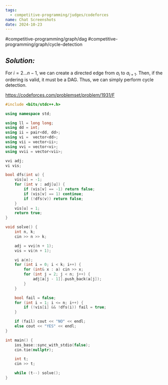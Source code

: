 ```yaml
---
tags:
  - competitive-programming/judges/codeforces
name: Chat Screenshots
date: 2024-10-23
---
```

#competitive-programming/graph/dag #competitive-programming/graph/cycle-detection 
## _Solution:_
For $i=2\dots n-1$, we can create a directed edge from $a_{i}$ to $a_{i+1}$. Then, if the ordering is valid, it must be a DAG. Thus, we can simply perform cycle detection.

https://codeforces.com/problemset/problem/1931/F
```cpp
#include <bits/stdc++.h>

using namespace std;

using ll = long long;
using dd = int;
using ii = pair<dd, dd>;
using vi =  vector<dd>;
using vii = vector<ii>;
using vvi = vector<vi>;
using vvii = vector<vii>;

vvi adj;
vi vis;

bool dfs(int u) {
    vis[u] = -1;
    for (int v : adj[u]) {
        if (vis[v] == -1) return false;
        if (vis[v] == 1) continue;
        if (!dfs(v)) return false;
    }
    vis[u] = 1;
    return true;
}

void solve() {
    int n, k;
    cin >> n >> k;

    adj = vvi(n + 1);
    vis = vi(n + 1);

    vi a(n);
    for (int i = 0; i < k; i++) {
        for (int& x : a) cin >> x;
        for (int j = 2; j < n; j++) {
            adj[a[j - 1]].push_back(a[j]);
        }
    }

    bool fail = false;
    for (int i = 1; i <= n; i++) {
        if (!vis[i] && !dfs(i)) fail = true;
    }

    if (fail) cout << "NO" << endl;
    else cout << "YES" << endl;
}

int main() {
    ios_base::sync_with_stdio(false);
    cin.tie(nullptr);

    int t;
    cin >> t;

    while (t--) solve();
}
```